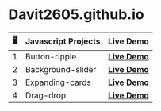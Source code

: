 # Davit2605.github.io

| 🖥️ | Javascript Projects | Live Demo                                                       |
|:---:|---------------------|:---------------------------------------------------------------:|
| 1   | Button-ripple       | **[Live Demo](https://davit2605.github.io/button-ripple/)**     |
| 2   | Background-slider   | **[Live Demo](https://davit2605.github.io/background-slider/)** |
| 3   | Expanding-cards     | **[Live Demo](https://davit2605.github.io/expanding-cards/)**   |
| 4   | Drag-drop     | **[Live Demo](https://davit2605.github.io/Drag-drop/)**   |

